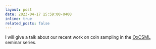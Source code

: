 ```yaml
---
layout: post
date: 2023-04-17 15:59:00-0400
inline: true
related_posts: false
---
```


I will give a talk about our recent work on coin sampling in the [OxCSML](https://csml.stats.ox.ac.uk/) seminar series.
